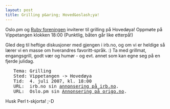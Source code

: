 ```yaml
---
layout: post
title: Grilling p&aring; Hoved&oslash;ya!
---
```

<p>Oslo.pm og <a href="http://irb.no/">Ruby foreningen</a> inviterer
til grilling på Hovedøya! Oppmøte på
Vippetangen klokken 18:00 (Punktlig, båten går like
etterpå!)</p>

<p>Gled deg til heftige diskusjoner med gjengen i irb.no, og om vi er
heldige så lærer vi en masse om hverandres
favoritt-språk. :) Ta med grillmat, engangsgrill, godt vær
og humør - og evt. annet som kan egne seg på en fjerde
julidag.</p>

<pre>
   Tema: Grilling
   Sted: Vippetangen -&gt; Hovedøya
   Tid:  4. juli 2007, kl. 18:00
   URL:  irb.no sin <a href="http://irb.no/-/calendar_entry/show/2217_grillfest-sommeravslutning">annonsering på irb.no</a>.
   URL:  Oslo.pm sin <a href="http://origo.no/-/calendar_entry/show/1763_grillparty-paa-hovedoeya">Annonsering på origo.no</a>.
</pre>

<p>Husk Perl t-skjorta! ;-D</p>
